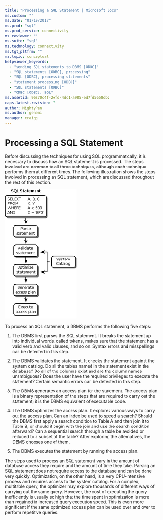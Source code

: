```yaml
---
title: "Processing a SQL Statement | Microsoft Docs"
ms.custom: ""
ms.date: "01/19/2017"
ms.prod: "sql"
ms.prod_service: connectivity
ms.reviewer: ""
ms.suite: "sql"
ms.technology: connectivity
ms.tgt_pltfrm: ""
ms.topic: conceptual
helpviewer_keywords: 
  - "sending SQL statements to DBMS [ODBC]"
  - "SQL statements [ODBC], processing"
  - "SQL [ODBC], processing statements"
  - "statement processing [ODBC]"
  - "SQL statements [ODBC]"
  - "ODBC [ODBC], SQL"
ms.assetid: 96270c4f-2efd-4dc1-a985-ed7fd5658db2
caps.latest.revision: 7
author: MightyPen
ms.author: genemi
manager: craigg
---
```

# Processing a SQL Statement
Before discussing the techniques for using SQL programmatically, it is necessary to discuss how an SQL statement is processed. The steps involved are common to all three techniques, although each technique performs them at different times. The following illustration shows the steps involved in processing an SQL statement, which are discussed throughout the rest of this section.  
  
 ![Steps for processing an SQL statement](../../odbc/reference/media/pr01.gif "pr01")  
  
 To process an SQL statement, a DBMS performs the following five steps:  
  
1.  The DBMS first parses the SQL statement. It breaks the statement up into individual words, called tokens, makes sure that the statement has a valid verb and valid clauses, and so on. Syntax errors and misspellings can be detected in this step.  
  
2.  The DBMS validates the statement. It checks the statement against the system catalog. Do all the tables named in the statement exist in the database? Do all of the columns exist and are the column names unambiguous? Does the user have the required privileges to execute the statement? Certain semantic errors can be detected in this step.  
  
3.  The DBMS generates an access plan for the statement. The access plan is a binary representation of the steps that are required to carry out the statement; it is the DBMS equivalent of executable code.  
  
4.  The DBMS optimizes the access plan. It explores various ways to carry out the access plan. Can an index be used to speed a search? Should the DBMS first apply a search condition to Table A and then join it to Table B, or should it begin with the join and use the search condition afterward? Can a sequential search through a table be avoided or reduced to a subset of the table? After exploring the alternatives, the DBMS chooses one of them.  
  
5.  The DBMS executes the statement by running the access plan.  
  
 The steps used to process an SQL statement vary in the amount of database access they require and the amount of time they take. Parsing an SQL statement does not require access to the database and can be done very quickly. Optimization, on the other hand, is a very CPU-intensive process and requires access to the system catalog. For a complex, multitable query, the optimizer may explore thousands of different ways of carrying out the same query. However, the cost of executing the query inefficiently is usually so high that the time spent in optimization is more than regained in increased query execution speed. This is even more significant if the same optimized access plan can be used over and over to perform repetitive queries.
